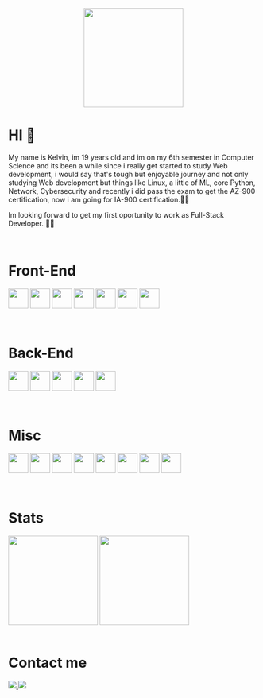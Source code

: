 <!---
Kazz2433/Kazz2433 is a ✨ special ✨ repository because its `README.md` (this file) appears on your GitHub profile.
You can click the Preview link to take a look at your changes.
--->

<div id="header" align="center">
  <img src="https://media.giphy.com/media/gjrYDwbjnK8x36xZIO/giphy.gif" width="200"/>
</div>

# HI 👋
<p>My name is Kelvin, im 19 years old and im on my 6th semester in Computer Science and its been a while since i really get started to study Web development, i would say that's tough but enjoyable journey and not only studying Web development but things like Linux, a little of ML, core Python, Network, Cybersecurity and recently i did pass the exam to get the AZ-900 certification, now i am going for IA-900 certification.💃😎 </p>

<p>Im looking forward to get my first oportunity to work as Full-Stack Developer. 🏃‍♂️</p>

<!--[![GitHub Streak](https://github-readme-streak-stats.herokuapp.com/?user=kazz2433&theme=merko)](https://git.io/streak-stats) -->

<br/>

# Front-End

<img src="https://cdn.jsdelivr.net/gh/devicons/devicon/icons/html5/html5-original.svg" width="40px" height="40px"></img>
<img src="https://cdn.jsdelivr.net/gh/devicons/devicon/icons/css3/css3-original.svg" width="40px" height="40px"/>
<img src="https://cdn.jsdelivr.net/gh/devicons/devicon/icons/javascript/javascript-original.svg" width="40px" height="40px"/>
<img src="https://cdn.jsdelivr.net/gh/devicons/devicon/icons/typescript/typescript-original.svg" width="40px" height="40px" />
<img src="https://cdn.jsdelivr.net/gh/devicons/devicon/icons/react/react-original.svg" width="40px" height="40px"/>
<img src="https://cdn.jsdelivr.net/gh/devicons/devicon/icons/nextjs/nextjs-original.svg" width="40px" height="40px" />
<img src="https://cdn.jsdelivr.net/gh/devicons/devicon/icons/tailwindcss/tailwindcss-plain.svg" width="40px" height="40px"/>

<br/>

# Back-End

<img src="https://cdn.jsdelivr.net/gh/devicons/devicon/icons/docker/docker-original-wordmark.svg" width="40px" height="40px"></img>
<img src="https://cdn.jsdelivr.net/gh/devicons/devicon/icons/mysql/mysql-original.svg" width="40px" height="40px" />
<img src="https://cdn.jsdelivr.net/gh/devicons/devicon/icons/mongodb/mongodb-original.svg" width="40px" height="40px"></img>
<img src="https://cdn.jsdelivr.net/gh/devicons/devicon/icons/nodejs/nodejs-original.svg" width="40px" height="40px"/>
<img src="https://cdn.jsdelivr.net/gh/devicons/devicon/icons/express/express-original.svg" width="40px" height="40px"/>

<br/>

# Misc

<img src="https://cdn.jsdelivr.net/gh/devicons/devicon/icons/bash/bash-original.svg" width="40px" height="40px"></img>
<img src="https://cdn.jsdelivr.net/gh/devicons/devicon/icons/linux/linux-original.svg" width="40px" height="40px"/>
<img src="https://cdn.jsdelivr.net/gh/devicons/devicon/icons/git/git-original.svg" width="40px" height="40px"/>
<img src="https://cdn.jsdelivr.net/gh/devicons/devicon/icons/jest/jest-plain.svg" width="40px" height="40px"/></img>
<img src="https://cdn.jsdelivr.net/gh/devicons/devicon/icons/azure/azure-original.svg" width="40px" height="40px" />
<img src="https://cdn.jsdelivr.net/gh/devicons/devicon/icons/java/java-original.svg" width="40px" height="40px" />
<img src="https://cdn.jsdelivr.net/gh/devicons/devicon/icons/python/python-original.svg" width="40px" height="40px"/>
<img src="https://cdn.jsdelivr.net/gh/devicons/devicon/icons/django/django-plain.svg" width="40px" height="40px"/>







          
<br/>

# Stats
<div>
  <img height="180em" src="https://github-readme-stats.vercel.app/api?username=kelvin-quida&show_icons=true&theme=merko"> 
  <img height="180em" src="https://github-readme-stats.vercel.app/api/top-langs/?username=kelvin-quida&layout=compact&theme=merko">
</div>

<br/>

# Contact me
<a href="mailto:kelvinquida24@gmail.com">
  <img src="https://img.shields.io/badge/Gmail-D14836?style=for-the-badge&logo=gmail&logoColor=white"/>
</a>
<a href="https://www.linkedin.com/in/kelvin-quid%C3%A1-44b563163/">
  <img src="https://img.shields.io/badge/LinkedIn-0077B5?style=for-the-badge&logo=linkedin&logoColor=white"/>
</a>

          
          
          
          
          
          
          
          
          
          
          
